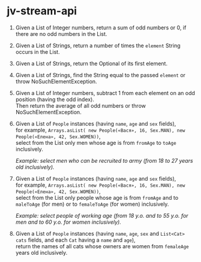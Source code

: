 # jv-stream-api

1. Given a List of Integer numbers,
   return a sum of odd numbers or 0, if there are no odd numbers in the List.  
   
2. Given a List of Strings, 
   return a number of times the `element` String occurs in the List. 
    
3. Given a List of Strings, return the Optional of its first element.  

4. Given a List of Strings, 
   find the String equal to the passed `element` or throw NoSuchElementException.
     
5. Given a List of Integer numbers,
   subtract 1 from each element on an odd position (having the odd index).  
   Then return the average of all odd numbers or throw NoSuchElementException. 
    
6. Given a List of `People` instances (having `name`, `age` and `sex` fields),  
   for example, `Arrays.asList( new People(«Вася», 16, Sex.MAN), new People(«Елена», 42, Sex.WOMEN))`,  
   select from the List only men whose age is from `fromAge` to `toAge` inclusively.  
   
   _Example: select men who can be recruited to army (from 18 to 27 years old inclusively)._
   
7. Given a List of `People` instances (having `name`, `age` and `sex` fields),  
   for example, `Arrays.asList( new People(«Вася», 16, Sex.MAN), new People(«Елена», 42, Sex.WOMEN))`,  
   select from the List only people whose age is from `fromAge` and to `maleToAge` (for men) or to `femaleToAge` (for women) inclusively.  
   
   _Example: select people of working age (from 18 y.o. and to 55 y.o. for men and to 60 y.o. for women inclusively)._
   
7. Given a List of `People` instances (having `name`, `age`, `sex` and `List<Cat> cats` fields, 
   and each `Cat` having a `name` and `age`),  
   return the names of all cats whose owners are women from `femaleAge` years old inclusively.  
